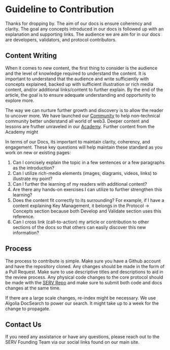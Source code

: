 # Guideline to Contribution

Thanks for dropping by. The aim of our docs is ensure coherency and clarity. The goal any concepts introduced in our
docs is followed up with an explanation and supporting links. The audience we are aim for in our docs are developers,
validators, and protocol contributors.

## Content Writing

When it comes to new content, the first thing to consider is the audience and the level of knowledge required to
understand the content. It is important to understand that the audience and write sufficiently with concepts explained,
backed up with sufficient illustration or rich media content, and/or additional links/content to further explain. By the
end of the article, the goal is to ensure adequate understanding and opportunity to explore more.

The way we can nurture further growth and discovery is to allow the reader to uncover more. We have launched our
[Community](https://forum.serv.services) to help non-technical community better understand all world of web3. Deeper
content and lessons are fruther unraveled in our [Academy](https://docs.serv.services). Further content from the Academy might
<!-- link to our other forms of rich-media contents, like [YouTube](https://www.youtube.com/@SERV). -->

In terms of our Docs, its important to maintain clarity, coherency, and engagement. These key questions will help maintain
these standard as you work on new or existing pages:

1. Can I concisely explain the topic in a few sentences or a few paragraphs as the introduction?
2. Can I utilize rich-media elements (images, diagrams, videos, links) to illustrate my point?
3. Can I further the learning of my readers with additional content?
4. Are there any hands-on exercises I can utilize to further strengthen this learning?
5. Does the content fit correctly to its surrounding? For example, if I have a content explaining Key Management, it
belongs in the Protocol -> Concepts section because both Develop and Validate section uses this reference.
6. Can I cross link (call-to-action) my article or contribution to other sections of the docs so that others can easily
discover this new information?

## Process

The process to contribute is simple. Make sure you have a Github account and have the repository cloned. Any changes should
be made in the form of a Pull Request. Make sure to use descriptive titles and descriptions to aid in the review process.
Any physical code changes to the core protocol should be made with the [SERV Repo](https://github.com/servprotocolorg/serv/) and
make sure to submit both code and docs changes at the same time.

If there are a large scale changes, re-index might be necessary. We use Algolia DocSearch to power our search. It might
take up to a week for the change to propagate.

## Contact Us

If you need any assistance or have any questions, please reach out to the SERV Founding Team via our social links found on our
main site.

